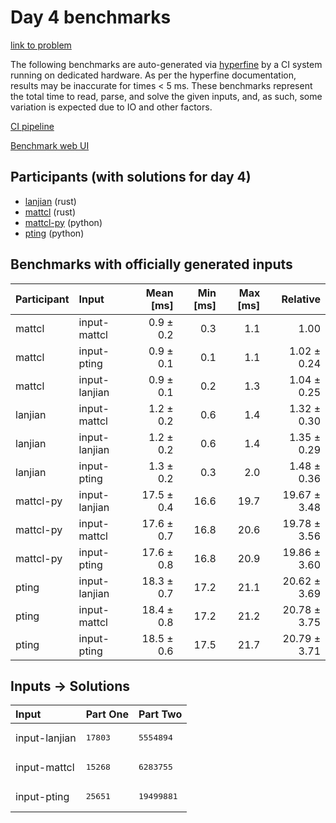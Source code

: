 # Day 4 benchmarks

[link to problem](https://adventofcode.com/2023/day/4)

The following benchmarks are auto-generated via
[hyperfine](https://github.com/sharkdp/hyperfine) by a CI system running on
dedicated hardware. As per the hyperfine documentation, results may be
inaccurate for times < 5 ms. These benchmarks represent the total time to read,
parse, and solve the given inputs, and, as such, some variation is expected due
to IO and other factors.

[CI pipeline](http://ci.papercode.net:8080/teams/main/pipelines/aoc2023)

[Benchmark web UI](https://aoc.ancalagon.black)


## Participants (with solutions for day 4)

- [lanjian](https://github.com/lanjian/aoc-2023) (rust)
- [mattcl](https://github.com/mattcl/aoc2023) (rust)
- [mattcl-py](https://github.com/mattcl/aoc2023-py) (python)
- [pting](https://github.com/pting/aoc2023) (python)


## Benchmarks with officially generated inputs

| Participant | Input | Mean [ms] | Min [ms] | Max [ms] | Relative |
|:---|:---|---:|---:|---:|---:|
| mattcl | input-mattcl | 0.9 ± 0.2 | 0.3 | 1.1 | 1.00 |
| mattcl | input-pting | 0.9 ± 0.1 | 0.1 | 1.1 | 1.02 ± 0.24 |
| mattcl | input-lanjian | 0.9 ± 0.1 | 0.2 | 1.3 | 1.04 ± 0.25 |
| lanjian | input-mattcl | 1.2 ± 0.2 | 0.6 | 1.4 | 1.32 ± 0.30 |
| lanjian | input-lanjian | 1.2 ± 0.2 | 0.6 | 1.4 | 1.35 ± 0.29 |
| lanjian | input-pting | 1.3 ± 0.2 | 0.3 | 2.0 | 1.48 ± 0.36 |
| mattcl-py | input-lanjian | 17.5 ± 0.4 | 16.6 | 19.7 | 19.67 ± 3.48 |
| mattcl-py | input-mattcl | 17.6 ± 0.7 | 16.8 | 20.6 | 19.78 ± 3.56 |
| mattcl-py | input-pting | 17.6 ± 0.8 | 16.8 | 20.9 | 19.86 ± 3.60 |
| pting | input-lanjian | 18.3 ± 0.7 | 17.2 | 21.1 | 20.62 ± 3.69 |
| pting | input-mattcl | 18.4 ± 0.8 | 17.2 | 21.2 | 20.78 ± 3.75 |
| pting | input-pting | 18.5 ± 0.6 | 17.5 | 21.7 | 20.79 ± 3.71 |


## Inputs -> Solutions

| Input | Part One | Part Two |
|:---|:---|:---|
|input-lanjian|<pre>17803</pre>|<pre>5554894</pre>|
|input-mattcl|<pre>15268</pre>|<pre>6283755</pre>|
|input-pting|<pre>25651</pre>|<pre>19499881</pre>|